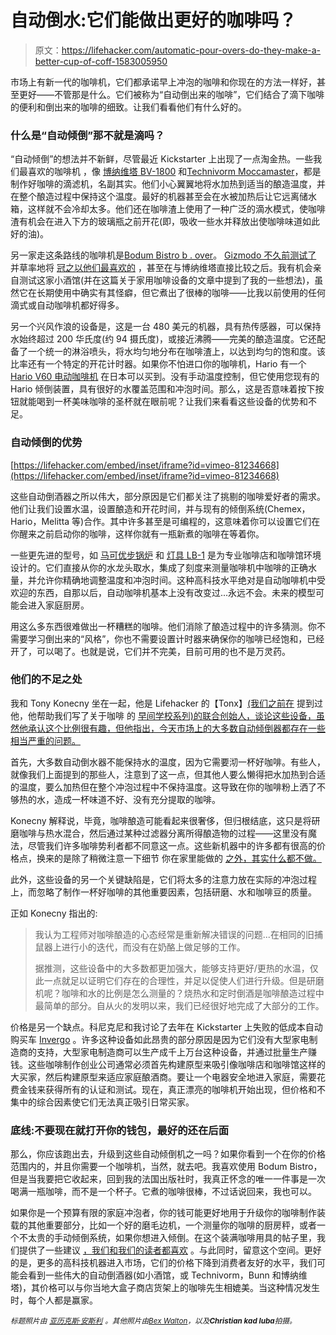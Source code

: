# 自动倒水:它们能做出更好的咖啡吗？

> 原文：<https://lifehacker.com/automatic-pour-overs-do-they-make-a-better-cup-of-coff-1583005950>

市场上有新一代的咖啡机，它们都承诺早上冲泡的咖啡和你现在的方法一样好，甚至更好——不管那是什么。它们被称为“自动倒出来的咖啡”，它们结合了滴下咖啡的便利和倒出来的咖啡的细致。让我们看看他们有什么好的。



### 什么是“自动倾倒”那不就是滴吗？

“自动倾倒”的想法并不新鲜，尽管最近 Kickstarter 上出现了一点淘金热。一些我们最喜欢的咖啡机 ，像 [博纳维塔 BV-1800](http://bona-vita.biz/products/cm-main.asp) 和[Technivorm Moccamaster](http://www.technivorm.com/)，都是制作好咖啡的滴滤机，名副其实。他们小心翼翼地将水加热到适当的酿造温度，并在整个酿造过程中保持这个温度。最好的机器甚至会在水被加热后让它远离储水箱，这样就不会冷却太多。他们还在咖啡渣上使用了一种广泛的滴水模式，使咖啡渣有机会在进入下方的玻璃瓶之前开花(即，吸收一些水并释放出使咖啡味道如此好的油)。

另一家走这条路线的咖啡机是[Bodum Bistro b . over](http://bodum.bodum.com/us/en-us/)。 [Gizmodo 不久前测试了](https://gizmodo.com/bodums-automatic-coffee-machine-isnt-just-prettier-than-5876515) 并草率地将 [冠之以他们最喜欢的](http://gizmodo.com/the-best-automatic-coffee-machine-5885503) ，甚至在与博纳维塔直接比较之后。我有机会亲自测试这家小酒馆(并在这篇关于家用咖啡设备的文章中提到了我的一些想法)，虽然它在长期使用中确实有其怪癖，但它煮出了很棒的咖啡——比我以前使用的任何滴式或自动咖啡机都好得多。

另一个兴风作浪的设备是，这是一台 480 美元的机器，具有热传感器，可以保持水始终超过 200 华氏度(约 94 摄氏度)，或接近沸腾——完美的酿造温度。它还配备了一个统一的淋浴喷头，将水均匀地分布在咖啡渣上，以达到均匀的饱和度。该比率还有一个特定的开花计时器。如果你不怕进口你的咖啡机，Hario 有一个 [Hario V60 电动咖啡机](http://www.hario.co.jp/coffee/coffeemachine/index.html) 在日本可以买到。没有手动温度控制，但它使用您现有的 Hario 倾倒装置，具有很好的水覆盖范围和冲泡时间。那么，这是否意味着按下按钮就能喝到一杯美味咖啡的圣杯就在眼前呢？让我们来看看这些设备的优势和不足。

### 自动倾倒的优势

 [https://lifehacker.com/embed/inset/iframe?id=vimeo-81234668](https://lifehacker.com/embed/inset/iframe?id=vimeo-81234668) 

这些自动倒酒器之所以伟大，部分原因是它们都关注了挑剔的咖啡爱好者的需求。他们让我们设置水温，设置酿造和开花时间，并与现有的倾倒系统(Chemex，Hario，Melitta 等)合作。其中许多甚至是可编程的，这意味着你可以设置它们在你醒来之前启动你的咖啡，这样你就有一瓶新煮的咖啡在等着你。

一些更先进的型号，如 [马可优步锅炉](http://marcobeveragesystems.com/product/uber-boiler/) 和 [灯具 LB-1](http://luminairecoffee.com/projects.php#project_lb1) 是为专业咖啡店和咖啡馆环境设计的。它们直接从你的水龙头取水，集成了刻度来测量咖啡机中咖啡的正确水量，并允许你精确地调整温度和冲泡时间。这种高科技水平绝对是自动咖啡机中受欢迎的东西，自那以后，自动咖啡机基本上没有改变过...永远不会。未来的模型可能会进入家庭厨房。

用这么多东西很难做出一杯糟糕的咖啡。他们消除了酿造过程中的许多猜测。你不需要学习倒出来的“风格”，你也不需要设置计时器来确保你的咖啡已经饱和，已经开了，可以喝了。也就是说，它们并不完美，目前可用的也不是万灵药。

### 他们的不足之处

我和 Tony Konecny 坐在一起，他是 Lifehacker 的【Tonx】[(我们之前在](https://lifehacker.com/tonx-delivers-freshly-roasted-coffee-beans-to-your-door-5914336) 提到过他，他帮助我们写了关于咖啡 的 [早间学校系列)的联合创始人，谈论这些设备，虽然他承认这个比例很有趣，但他指出，今天市场上的大多数自动倾倒器都存在一些相当严重的问题。](http://lifehacker.com/brew-the-perfect-cup-the-complete-guide-5989565)

首先，大多数自动倒水器不能保持水的温度，因为它需要沏一杯好咖啡。有些人，就像我们上面提到的那些人，注意到了这一点，但其他人要么懒得把水加热到合适的温度，要么加热但在整个冲泡过程中不保持温度。这导致在你的咖啡粉上洒了不够热的水，造成一杯味道不好、没有充分提取的咖啡。

Konecny 解释说，毕竟，咖啡酿造可能看起来很奢侈，但归根结底，这只是将研磨咖啡与热水混合，然后通过某种过滤器分离所得酿造物的过程——这里没有魔法，尽管我们许多咖啡势利者都不同意这一点。这些新机器中的许多都有很高的价格点，换来的是除了稍微注意一下细节 你在家里能做的 [之外，其实什么都不做。](https://lifehacker.com/how-to-get-the-best-cup-from-an-auto-drip-coffee-maker-5908488)

此外，这些设备的另一个关键缺陷是，它们将太多的注意力放在实际的冲泡过程上，而忽略了制作一杯好咖啡的其他重要因素，包括研磨、水和咖啡豆的质量。

正如 Konecny 指出的:

> 我认为工程师对咖啡酿造的心态经常是重新解决错误的问题...在相同的旧捕鼠器上进行小的迭代，而没有在奶酪上做足够的工作。
> 
> 据推测，这些设备中的大多数都更加强大，能够支持更好/更热的水温，仅此一点就足以证明它们存在的合理性，并足以促使人们进行升级。但是研磨机呢？咖啡和水的比例是怎么测量的？烧热水和定时倒酒是咖啡酿造过程中最简单的部分。自从火的发明以来，我们已经很好地完成了大部分的工作。

价格是另一个缺点。科尼克尼和我讨论了去年在 Kickstarter 上失败的低成本自动购买车 [Invergo](http://invergocoffee.com/collections/all) 。许多这种设备如此昂贵的部分原因是因为它们没有大型家电制造商的支持，大型家电制造商可以生产成千上万台这种设备，并通过批量生产赚钱。这些咖啡制作创业公司通常必须首先构建原型来吸引像咖啡店和咖啡馆这样的大买家，然后构建原型来适应家庭酿酒商。要让一个电器安全地进入家庭，需要花费金钱来获得所有的认证和测试。现在，真正漂亮的咖啡机开始出现，但价格和不集中的综合因素使它们无法真正吸引日常买家。

### 底线:不要现在就打开你的钱包，最好的还在后面

那么，你应该跑出去，升级到这些自动倾倒机之一吗？如果你看到一个在你的价格范围内的，并且你需要一个咖啡机，当然，就去吧。我喜欢使用 Bodum Bistro，但是当我要把它收起来，回到我的法国出版社时，我真正怀念的唯一一件事是一次喝满一瓶咖啡，而不是一个杯子。它煮的咖啡很棒，不过话说回来，我也可以。

如果你是一个预算有限的家庭冲泡者，你的钱可能更好地用于升级你的咖啡制作装载的其他重要部分，比如一个好的磨毛边机，一个测量你的咖啡的厨房秤，或者一个不太贵的手动倾倒系统，如果你想进入倾倒。在这个装满咖啡用具的帖子里，我们提供了一些建议 [，我们和我们的读者都喜欢](http://lifehacker.com/the-best-at-home-coffee-making-gear-1564012367) 。与此同时，留意这个空间。更好的是，更多的高科技机器进入市场，它们的价格下降到消费者友好的水平，我们可能会看到一些伟大的自动倒酒器(如小酒馆，或 Technivorm，Bunn 和博纳维塔)，其价格可以与你当地大盒子商店货架上的咖啡先生相媲美。当这种情况发生时，每个人都是赢家。

*<small>标题照片由</small>* [*<small>亚历克斯·安斯利</small>*](https://www.flickr.com/photos/xand83/13223779554) *<small>。其他照片由</small>*[*<small>Bex Walton</small>*](https://www.flickr.com/photos/bexwalton/13702733903)*<small>，以及</small>**<small>Christian kad luba</small>**<small>拍摄。</small>*